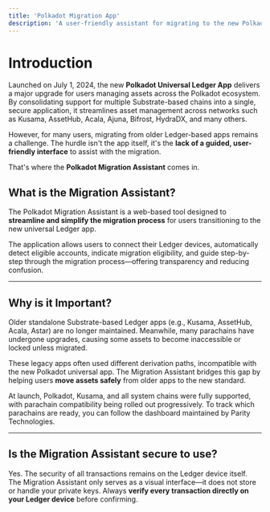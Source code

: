 ```yaml
---
title: 'Polkadot Migration App'
description: 'A user-friendly assistant for migrating to the new Polkadot Universal Ledger App.'
---
```


# Introduction

Launched on July 1, 2024, the new **Polkadot Universal Ledger App** delivers a major upgrade for users managing assets across the Polkadot ecosystem. By consolidating support for multiple Substrate-based chains into a single, secure application, it streamlines asset management across networks such as Kusama, AssetHub, Acala, Ajuna, Bifrost, HydraDX, and many others.

However, for many users, migrating from older Ledger-based apps remains a challenge. The hurdle isn't the app itself, it's the **lack of a guided, user-friendly interface** to assist with the migration.

That's where the **Polkadot Migration Assistant** comes in.

## What is the Migration Assistant?

The Polkadot Migration Assistant is a web-based tool designed to **streamline and simplify the migration process** for users transitioning to the new universal Ledger app.

The application allows users to connect their Ledger devices, automatically detect eligible accounts, indicate migration eligibility, and guide step-by-step through the migration process—offering transparency and reducing confusion.

---

## Why is it Important?

Older standalone Substrate-based Ledger apps (e.g., Kusama, AssetHub, Acala, Astar) are no longer maintained. Meanwhile, many parachains have undergone upgrades, causing some assets to become inaccessible or locked unless migrated.

These legacy apps often used different derivation paths, incompatible with the new Polkadot universal app. The Migration Assistant bridges this gap by helping users **move assets safely** from older apps to the new standard.

At launch, Polkadot, Kusama, and all system chains were fully supported, with parachain compatibility being rolled out progressively. To track which parachains are ready, you can follow the dashboard maintained by Parity Technologies.

---

## Is the Migration Assistant secure to use?

Yes. The security of all transactions remains on the Ledger device itself. The Migration Assistant only serves as a visual interface—it does not store or handle your private keys. Always **verify every transaction directly on your Ledger device** before confirming. 